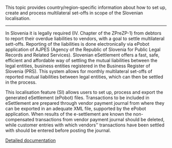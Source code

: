 This topic provides country/region-specific information about how to set up, create and process multilateral set-offs in scope of the Slovenian localisation.

-----
In Slovenia it is legally required (IV. Chapter of the ZPreZP-1) from debtors to report their overdue liabilities to vendors, with a goal to settle multilateral sett-offs. Reporting of the liabilities is done electronically via ePobot application of AJPES (Agency of the Republic of Slovenia for Public Legal Records and Related Services). Slovenian eSettlement offers a fast, safe, efficient and affordable way of settling the mutual liabilities between the legal entities, business entities registered in the Business Register of Slovenia (PRS). This system allows for monthly multilateral set-offs of reported mutual liabilities between legal entities, which can then be settled in the process.

This localisation feature (SI) allows users to set up, process and export the generated eSettlement (ePobot) files. Transactions to be included in eSettlement are prepared through vendor payment journal from where they can be exported in an adequate XML file, supported by the ePobot application. When results of the e-settlement are known the non-compensated transactions from vendor payment journal should be deleted, while customer entries with which vendors’’ transactions have been settled with should be entered before posting the journal.

[Detailed documentation](http://axweb/_layouts/15/WopiFrame2.aspx?sourcedoc=/D365O%20Localization%20Documents/D365O%20LOC_SI%20eSettlement.docx&action=default)